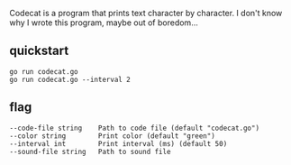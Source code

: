 Codecat is a program that prints text character by character. I don't know why I wrote this program, maybe out of boredom...

## quickstart
```shell
go run codecat.go
go run codecat.go --interval 2
```

## flag
```shell
--code-file string    Path to code file (default "codecat.go")
--color string        Print color (default "green")
--interval int        Print interval (ms) (default 50)
--sound-file string   Path to sound file
```
